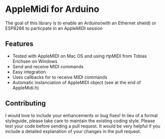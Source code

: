 # AppleMidi for Arduino

The goal of this library is to enable an Arduino(with an Ethernet shield) or ESP8266 to particpate in an AppleMIDI session

## Features
* Tested with AppleMIDI on Mac OS and using rtpMIDI from Tobias Erichsen on Windows
* Send and receive MIDI commands
* Easy integration
* Uses callbacks for to receive MIDI commands
* Automatic instanciation of AppleMIDI object (see at the end of AppleMidi.h)

## Contributing
I would love to include your enhancements or bug fixes! In lieu of a formal styleguide, please take care to maintain the existing coding style. Please test your code before sending a pull request. It would be very helpful if you include a detailed explanation of your changes in the pull request.
